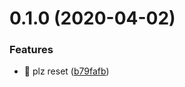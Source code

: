 # 0.1.0 (2020-04-02)


### Features

* 🎸 plz reset ([b79fafb](https://github.com/rapidlang/cli/commit/b79fafbe7381184c400a69aa0d73c1f135570519))



